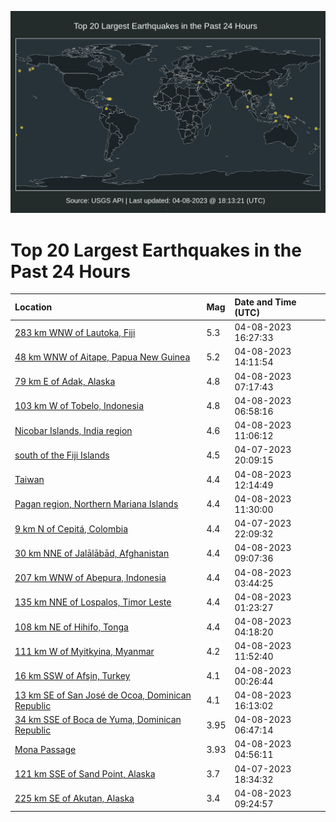 ![Map](./map.png)

# Top 20 Largest Earthquakes in the Past 24 Hours

| Location | Mag | Date and Time (UTC) |
|:---|:---|:---|
| [283 km WNW of Lautoka, Fiji](https://earthquake.usgs.gov/earthquakes/eventpage/us6000k2vx) | 5.3 | 04-08-2023 16:27:33 |
| [48 km WNW of Aitape, Papua New Guinea](https://earthquake.usgs.gov/earthquakes/eventpage/us6000k2vd) | 5.2 | 04-08-2023 14:11:54 |
| [79 km E of Adak, Alaska](https://earthquake.usgs.gov/earthquakes/eventpage/us6000k2u4) | 4.8 | 04-08-2023 07:17:43 |
| [103 km W of Tobelo, Indonesia](https://earthquake.usgs.gov/earthquakes/eventpage/us6000k2tv) | 4.8 | 04-08-2023 06:58:16 |
| [Nicobar Islands, India region](https://earthquake.usgs.gov/earthquakes/eventpage/us6000k2uv) | 4.6 | 04-08-2023 11:06:12 |
| [south of the Fiji Islands](https://earthquake.usgs.gov/earthquakes/eventpage/us6000k2qp) | 4.5 | 04-07-2023 20:09:15 |
| [Taiwan](https://earthquake.usgs.gov/earthquakes/eventpage/us6000k2v4) | 4.4 | 04-08-2023 12:14:49 |
| [Pagan region, Northern Mariana Islands](https://earthquake.usgs.gov/earthquakes/eventpage/us6000k2v3) | 4.4 | 04-08-2023 11:30:00 |
| [9 km N of Cepitá, Colombia](https://earthquake.usgs.gov/earthquakes/eventpage/us6000k2ru) | 4.4 | 04-07-2023 22:09:32 |
| [30 km NNE of Jalālābād, Afghanistan](https://earthquake.usgs.gov/earthquakes/eventpage/us6000k2un) | 4.4 | 04-08-2023 09:07:36 |
| [207 km WNW of Abepura, Indonesia](https://earthquake.usgs.gov/earthquakes/eventpage/us6000k2t1) | 4.4 | 04-08-2023 03:44:25 |
| [135 km NNE of Lospalos, Timor Leste](https://earthquake.usgs.gov/earthquakes/eventpage/us6000k2sk) | 4.4 | 04-08-2023 01:23:27 |
| [108 km NE of Hihifo, Tonga](https://earthquake.usgs.gov/earthquakes/eventpage/us6000k2t6) | 4.4 | 04-08-2023 04:18:20 |
| [111 km W of Myitkyina, Myanmar](https://earthquake.usgs.gov/earthquakes/eventpage/us6000k2v1) | 4.2 | 04-08-2023 11:52:40 |
| [16 km SSW of Afşin, Turkey](https://earthquake.usgs.gov/earthquakes/eventpage/us6000k2s7) | 4.1 | 04-08-2023 00:26:44 |
| [13 km SE of San José de Ocoa, Dominican Republic](https://earthquake.usgs.gov/earthquakes/eventpage/us6000k2vv) | 4.1 | 04-08-2023 16:13:02 |
| [34 km SSE of Boca de Yuma, Dominican Republic](https://earthquake.usgs.gov/earthquakes/eventpage/pr2023098001) | 3.95 | 04-08-2023 06:47:14 |
| [Mona Passage](https://earthquake.usgs.gov/earthquakes/eventpage/pr2023098000) | 3.93 | 04-08-2023 04:56:11 |
| [121 km SSE of Sand Point, Alaska](https://earthquake.usgs.gov/earthquakes/eventpage/us6000k2q7) | 3.7 | 04-07-2023 18:34:32 |
| [225 km SE of Akutan, Alaska](https://earthquake.usgs.gov/earthquakes/eventpage/us6000k2up) | 3.4 | 04-08-2023 09:24:57 |
